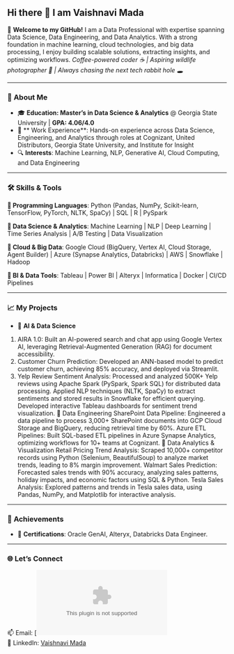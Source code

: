 ## Hi there 👋 I am Vaishnavi Mada

<!--
**Madavaishnavi/Madavaishnavi** is a ✨ _special_ ✨ repository because its `README.md` (this file) appears on your GitHub profile.

Here are some ideas to get you started:

- 🔭 I’m currently working on ...
- 🌱 I’m currently learning ...
- 👯 I’m looking to collaborate on ...
- 🤔 I’m looking for help with ...
- 💬 Ask me about ...
- 📫 How to reach me: ...
- 😄 Pronouns: ...
- ⚡ Fun fact: ...
-->
👋 **Welcome to my GitHub!** I am a Data Professional with expertise spanning Data Science, Data Engineering, and Data Analytics. With a strong foundation in machine learning, cloud technologies, and big data processing, I enjoy building scalable solutions, extracting insights, and optimizing workflows. 
*Coffee-powered coder ☕ | Aspiring wildlife photographer 📸 | Always chasing the next tech rabbit hole 🕳️*

---
### 🚀 **About Me** 
- 🎓 **Education: Master’s in Data Science & Analytics** @ Georgia State University | **GPA: 4.06/4.0** 
- 💼 ** Work Experience**:  Hands-on experience across Data Science, Engineering, and Analytics through roles at Cognizant, United Distributors, Georgia State University, and Institute for Insight
- 🔍 **Interests**: Machine Learning, NLP, Generative AI, Cloud Computing, and Data Engineering
---


### 🛠️ **Skills & Tools**
**🔹 Programming Languages**: Python (Pandas, NumPy, Scikit-learn, TensorFlow, PyTorch, NLTK, SpaCy) | SQL | R | PySpark

**🔹 Data Science & Analytics**: Machine Learning | NLP | Deep Learning | Time Series Analysis | A/B Testing | Data Visualization

**🔹 Cloud & Big Data**: Google Cloud (BigQuery, Vertex AI, Cloud Storage, Agent Builder) | Azure (Synapse Analytics, Databricks) | AWS | Snowflake | Hadoop

**🔹 BI & Data Tools**: Tableau | Power BI | Alteryx | Informatica | Docker | CI/CD Pipelines


--- 
  
### 📈 **My Projects**
- 🔹 **AI & Data Science**
1. AIRA 1.0: Built an AI-powered search and chat app using Google Vertex AI, leveraging Retrieval-Augmented Generation (RAG) for document accessibility.
2. Customer Churn Prediction: Developed an ANN-based model to predict customer churn, achieving 85% accuracy, and deployed via Streamlit.
3. Yelp Review Sentiment Analysis: Processed and analyzed 500K+ Yelp reviews using Apache Spark (PySpark, Spark SQL) for distributed data processing. Applied NLP techniques (NLTK, SpaCy) to extract sentiments and stored results in Snowflake for efficient querying. Developed interactive Tableau dashboards for sentiment trend visualization.
🔹 Data Engineering
SharePoint Data Pipeline: Engineered a data pipeline to process 3,000+ SharePoint documents into GCP Cloud Storage and BigQuery, reducing retrieval time by 60%.
Azure ETL Pipelines: Built SQL-based ETL pipelines in Azure Synapse Analytics, optimizing workflows for 10+ teams at Cognizant.
🔹 Data Analytics & Visualization
Retail Pricing Trend Analysis: Scraped 10,000+ competitor records using Python (Selenium, BeautifulSoup) to analyze market trends, leading to 8% margin improvement.
Walmart Sales Prediction: Forecasted sales trends with 90% accuracy, analyzing sales patterns, holiday impacts, and economic factors using SQL & Python.
Tesla Sales Analysis: Explored patterns and trends in Tesla sales data, using Pandas, NumPy, and Matplotlib for interactive analysis.
---

### 🌟 **Achievements**  
 
- 📜 **Certifications**: Oracle GenAI, Alteryx, Databricks Data Engineer.  

---

### 🌐 **Let’s Connect**  
📫 Email: [![Email](vaishanvimada1727@gmail.com)  
💼 LinkedIn: [Vaishnavi Mada](https://www.linkedin.com/in/vaishnavi-mada/)

